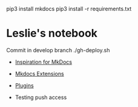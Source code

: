 pip3 install mkdocs
pip3 install -r requirements.txt 
# Leslie's notebook
Commit in develop branch
./gh-deploy.sh

- [Inspiration for MkDocs](https://chrieke.medium.com/documenting-a-python-package-with-code-reference-via-mkdocs-material-b4a45197f95b)
- [Mkdocs Extensions](https://facelessuser.github.io/pymdown-extensions/)
- [Plugins](https://chrieke.medium.com/the-best-mkdocs-plugins-and-customizations-fc820eb19759)

- Testing push access